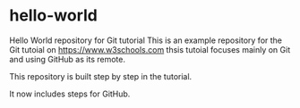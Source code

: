 # hello-world
Hello World repository for Git tutorial
This is an example repository for the Git tutoial on https://www.w3schools.com
thsis tutoial focuses mainly on Git and using GitHub as its remote.

This repository is built step by step in the tutorial.

It now includes steps for GitHub.
